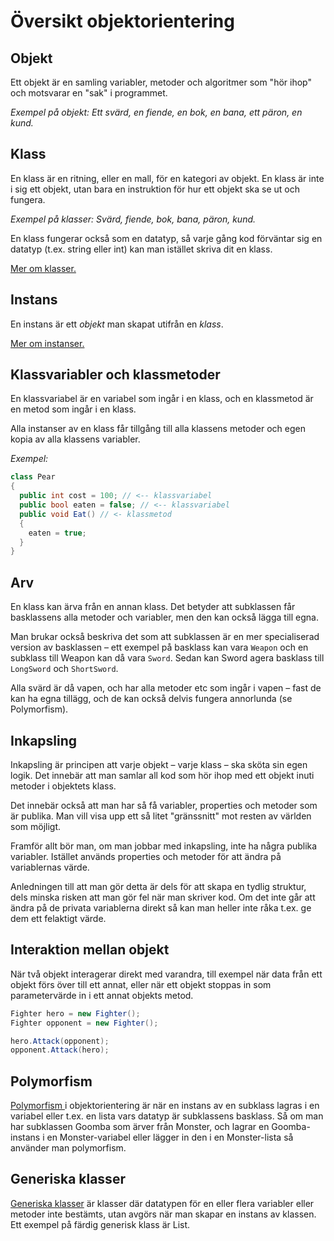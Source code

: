 # Översikt objektorientering

## Objekt

Ett objekt är en samling variabler, metoder och algoritmer som "hör ihop" och motsvarar en "sak" i programmet.

_Exempel på objekt: Ett svärd, en fiende, en bok, en bana, ett päron, en kund._

## Klass

En klass är en ritning, eller en mall, för en kategori av objekt. En klass är inte i sig ett objekt, utan bara en instruktion för hur ett objekt ska se ut och fungera.

_Exempel på klasser: Svärd, fiende, bok, bana, päron, kund._

En klass fungerar också som en datatyp, så varje gång kod förväntar sig en datatyp (t.ex. string eller int) kan man istället skriva dit en klass.

[Mer om klasser.](klasser-och-instanser.md#skapa-klasser-i-visual-studio-code)

## Instans

En instans är ett _objekt_ man skapat utifrån en _klass_.

[Mer om instanser.](klasser-och-instanser.md#skapa-klasser-i-visual-studio-code)

## Klassvariabler och klassmetoder

En klassvariabel är en variabel som ingår i en klass, och en klassmetod är en metod som ingår i en klass.

Alla instanser av en klass får tillgång till alla klassens metoder och egen kopia av alla klassens variabler.

_Exempel:_

```csharp
class Pear
{
  public int cost = 100; // <-- klassvariabel
  public bool eaten = false; // <-- klassvariabel
  public void Eat() // <- klassmetod
  {
    eaten = true;
  }
}
```

## Arv

En klass kan ärva från en annan klass. Det betyder att subklassen får basklassens alla metoder och variabler, men den kan också lägga till egna.

Man brukar också beskriva det som att subklassen är en mer specialiserad version av basklassen – ett exempel på basklass kan vara `Weapon` och en subklass till Weapon kan då vara `Sword`. Sedan kan Sword agera basklass till `LongSword` och `ShortSword`.

Alla svärd är då vapen, och har alla metoder etc som ingår i vapen – fast de kan ha egna tillägg, och de kan också delvis fungera annorlunda (se Polymorfism).

## Inkapsling

Inkapsling är principen att varje objekt – varje klass – ska sköta sin egen logik. Det innebär att man samlar all kod som hör ihop med ett objekt inuti metoder i objektets klass.

Det innebär också att man har så få variabler, properties och metoder som är publika. Man vill visa upp ett så litet "gränssnitt" mot resten av världen som möjligt.

Framför allt bör man, om man jobbar med inkapsling, inte ha några publika variabler. Istället används properties och metoder för att ändra på variablernas värde.

Anledningen till att man gör detta är dels för att skapa en tydlig struktur, dels minska risken att man gör fel när man skriver kod. Om det inte går att ändra på de privata variablerna direkt så kan man heller inte råka t.ex. ge dem ett felaktigt värde.

## Interaktion mellan objekt

När två objekt interagerar direkt med varandra, till exempel när data från ett objekt förs över till ett annat, eller när ett objekt stoppas in som parametervärde in i ett annat objekts metod.

```csharp
Fighter hero = new Fighter();
Fighter opponent = new Fighter();

hero.Attack(opponent);
opponent.Attack(hero);
```

## Polymorfism

[Polymorfism ](polymorfism/#polymorfism-klasser-och-arv)i objektorientering är när en instans av en subklass lagras i en variabel eller t.ex. en lista vars datatyp är subklassens basklass. Så om man har subklassen Goomba som ärver från Monster, och lagrar en Goomba-instans i en Monster-variabel eller lägger in den i en Monster-lista så använder man polymorfism.

## Generiska klasser

[Generiska klasser](generiska-klasser.md) är klasser där datatypen för en eller flera variabler eller metoder inte bestämts, utan avgörs när man skapar en instans av klassen. Ett exempel på färdig generisk klass är List.
